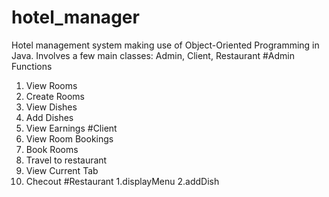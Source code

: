 # hotel_manager
Hotel management system making use of Object-Oriented Programming in Java.
Involves a few main classes: Admin, Client, Restaurant
#Admin Functions
1. View Rooms
2. Create Rooms
3. View Dishes
4. Add Dishes
5. View Earnings
#Client
1. View Room Bookings
2. Book Rooms
3. Travel to restaurant
4. View Current Tab
5. Checout
#Restaurant
1.displayMenu
2.addDish
